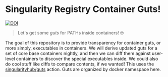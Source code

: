 # Singularity Registry Container Guts!

[![DOI](https://zenodo.org/badge/529092526.svg)](https://zenodo.org/badge/latestdoi/529092526)

> Let's get some *guts* for PATHs inside containers! 🤓

The goal of this repository is to provide transparency for container guts, or
more simply, executables in containers. We will derive updated guts for
a set of core base containers nightly, and then we can diff them against
user-level containers to discover the special executables inside. We could
also do cool stuff like diffs to compare contents, if we wanted! This
uses the [singularityhub/guts](https://github.com/singularityhub/guts) action.
Guts are organized by docker namespace here.
